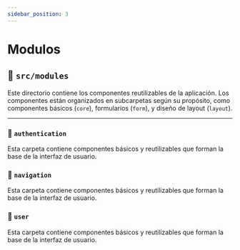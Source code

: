 ```yaml
---
sidebar_position: 3
---
```

# Modulos

## 📂 `src/modules`

Este directorio contiene los componentes reutilizables de la aplicación. Los componentes están organizados en subcarpetas según su propósito, como componentes básicos (`core`), formularios (`form`), y diseño de layout (`layout`).

---

### 📂 `authentication`
Esta carpeta contiene componentes básicos y reutilizables que forman la base de la interfaz de usuario.

### 📂 `navigation`
Esta carpeta contiene componentes básicos y reutilizables que forman la base de la interfaz de usuario.

### 📂 `user`
Esta carpeta contiene componentes básicos y reutilizables que forman la base de la interfaz de usuario.

